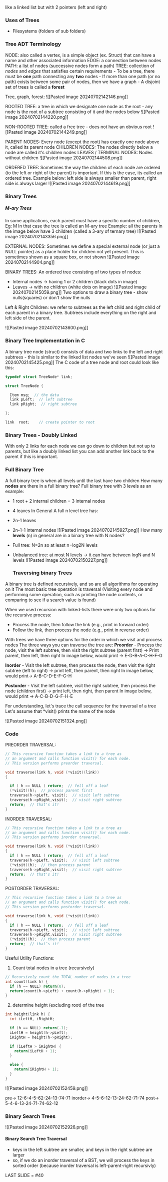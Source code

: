 like a linked list but with 2 pointers (left and right)
### Uses of Trees
- Filesystems (folders of sub folders)

### Tree ADT Terminology
NODE: also called a vertex, is a simple object (ex. Struct) that can have a name and other associated information
EDGE: a connection between nodes
PATH: a list of nodes (successive nodes form a path)
TREE: collection of *nodes* and *edges* that satisfies certain requirements
		- To be a tree, there must be **one** path connecting any **two** nodes
		- If more than one path (or no path) exists between some pair of nodes, then we have a graph 
		- A disjoint set of trees is called a **forest**

Tree, graph, forest: 
![[Pasted image 20240702142146.png]]


ROOTED TREE: a tree in which we designate one node as the root
			- any node is the root of a subtree consisting of it and the nodes below
			 ![[Pasted image 20240702144220.png]]

NON-ROOTED TREE: called a free tree - does not have an obvious root 
			![[Pasted image 20240702144249.png]]

PARENT NODES: Every node (except the root) has exactly one node above it, called its parent node
CHILDREN NODES: The nodes directly below a node are called it's children nodes
LEAVES / TERMINAL NODES: Nodes without children
![[Pasted image 20240702144508.png]]



ORDERED TREE: 
Sometimes the way the children of each node are ordered (to the left or right of the parent) is important. If this is the case, its called an ordered tree.
Example below: left side is always smaller than parent, right side is always larger
![[Pasted image 20240702144619.png]]


### Binary Trees

##### M-ary Trees
In some applications, each parent must have a specific number of children, Eg: M
In that case the tree is called an M-ary tree
Example: all the parents in the image below have 3 children (called a 3-ary of ternary tree)
![[Pasted image 20240702143356.png]]

EXTERNAL NODES: Sometimes we define a special external node (or just a NULL pointer) as a place holder for children not yet present. This is sometimes shown as a square box, or not shown
![[Pasted image 20240702144904.png]]

BINARY TREES: An ordered tree consisting of two types of nodes: 
- Internal nodes -> having 1 or 2 children (black dots in image)
- Leaves -> with no children (white dots on image)
 ![[Pasted image 20240702145059.png]]
Two options to draw a binary tree - show nulls(squares) or don't show the nulls

Left & Right Children: 
we refer to subtrees as the left child and right child of each parent in a binary tree. Subtrees include everything on the right and left side of the parent.

![[Pasted image 20240702143600.png]]


### Binary Tree Implementation in C
A binary tree node (struct) consists of data and two links to the left and right subtrees
	- this is similar to the linked list nodes we've seen
	![[Pasted image 20240702145425.png]]
The C code of a tree node and root could look like this: 
``` cpp
typedef struct TreeNode* link;

struct TreeNode {

  Item msg;  // the data
  link pLeft;  // left subtree
  link pRight;  // right subtree

};

link  root;    // create pointer to root
```

### Binary Trees - Doubly Linked
With only 2 links for each node we can go down to children but not up to parents, but like a doubly linked list you can add another link back to the parent if this is important.

### Full Binary Tree
A full binary tree is when all levels until the last have two children
How many **nodes** are there in a full binary tree? 
Full binary tree with 3 levels as an example:
- 1 root + 2 internal children = 3 internal nodes
- 4 leaves
In General A full n level tree has:
- 2n-1 leaves
- 2n-1-1 internal nodes
![[Pasted image 20240702145927.png]]
How many **levels** (n) in general are in a binary tree with N nodes? 
- Full tree: N=2n so at least n=log2N levels
- Unbalanced tree: at most N levels -> it can have between logN and N levels
 ![[Pasted image 20240702150227.png]]
 
  ### Traversing binary Trees
A binary tree is defined recursively, and so are all algorithms for operating on it
The most basic tree operation is traversal (Visiting every node and performing some operation, such as printing the node contents, or comparing to see if a search value is found)

When we used recursion with linked-lists there were only two options for the recursive process:
- Process the node, then follow the link (e.g., print in forward order)
- Follow the link, then process the node (e.g., print in reverse order)

With trees we have three options for the order in which we visit and process nodes
The three ways you can traverse the tree are:
**Preorder** - Process the node, visit the left subtree, then visit the right subtree (parent first) -> Print parent, then left, then right
In image below, would print -> E-D-B-A-C-H-F-G

**Inorder** - Visit the left subtree, then process the node, then visit the right subtree (left to right) -> print left, then parent, then right
In image below, would print-> A-B-C-D-E-F-G-H

**Postorder** - Visit the left subtree, visit the right subtree, then process the node (children first) -> print left, then right, then parent
In image below, would print -> A-C-B-D-G-F-H-E

For understanding, let's trace the call sequence for the traversal of a tree
Let's assume that *visit() prints the name of the node

![[Pasted image 20240702151324.png]]

### Code
PREORDER TRAVERSAL:

```cpp
// This recursive function takes a link to a tree as
// an argument and calls function visit() for each node.
// This version performs preorder traversal.

void traverse(link h, void (*visit)(link))
{

  if ( h == NULL ) return;  // fell off a leaf
  (*visit)(h);  // process parent first
  traverse(h->pLeft, visit);  // visit left subtree
  traverse(h->pRight,visit);  // visit right subtree
  return;  // that's it!
}
```

INORDER TRAVERSAL:
```cpp
// This recursive function takes a link to a tree as
// an argument and calls function visit() for each node.
// This version performs inorder traversal.

void traverse(link h, void (*visit)(link))
{
  if ( h == NULL ) return;  // fell off a leaf
  traverse(h->pLeft, visit);  // visit left subtree
  (*visit)(h);  // then process parent
  traverse(h->pRight,visit);  // visit right subtree
  return;  // that's it!
}
```

POSTORDER TRAVERSAL:
```cpp
// This recursive function takes a link to a tree as
// an argument and calls function visit() for each node.
// This version performs postorder traversal.

void traverse(link h, void (*visit)(link))
{
  if ( h == NULL ) return;  // fell off a leaf
  traverse(h->pLeft, visit);  // visit left subtree
  traverse(h->pRight,visit);  // visit right subtree
  (*visit)(h);  // then process parent
  return;  // that’s it!
}
```

Useful Utility Functions:

1. Count total nodes in a tree (recursively)
```cpp
// Recursively count the TOTAL number of nodes in a tree
int count(link h) {
  if (h == NULL) return(0);
  return(count(h->pLeft) + count(h->pRight) + 1);
}
```

2. determine height (excluding root) of the tree
```cpp
int height(link h) {
  int iLeftH, iRightH;

  if (h == NULL) return(-1);
  iLeftH = height(h->pLeft);
  iRightH = height(h->pRight); 

  if (iLeftH > iRightH) {
    return(iLeftH + 1);
  }

  else {
    return(iRightH + 1);
  }
}
```
![[Pasted image 20240702152459.png]]

pre-> 12-6-4-5-62-24-13-74-71
inorder-> 4-5-6-12-13-24-62-71-74
post-> 5-4-6-13-24-71-74-62-12


### Binary Search Trees
![[Pasted image 20240702152926.png]]
#### Binary Search Tree Traversal
- keys in the left subtree are smaller, and keys in the right subtree are larger
- so, if we do an inorder traversal of a BST, we will process the keys in sorted order (because inorder traversal is left-parent-right recursivly)

LAST SLIDE = #40